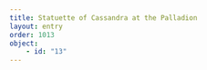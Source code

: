 ```yaml
---
title: Statuette of Cassandra at the Palladion
layout: entry
order: 1013
object:
    - id: "13"
---
```

